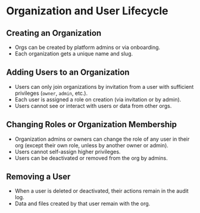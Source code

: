 # Organization and User Lifecycle

## Creating an Organization
- Orgs can be created by platform admins or via onboarding.
- Each organization gets a unique name and slug.

## Adding Users to an Organization
- Users can only join organizations by invitation from a user with sufficient privileges (`owner`, `admin`, etc.).
- Each user is assigned a role on creation (via invitation or by admin).
- Users cannot see or interact with users or data from other orgs.

## Changing Roles or Organization Membership
- Organization admins or owners can change the role of any user in their org (except their own role, unless by another owner or admin).
- Users cannot self-assign higher privileges.
- Users can be deactivated or removed from the org by admins.

## Removing a User
- When a user is deleted or deactivated, their actions remain in the audit log.
- Data and files created by that user remain with the org.
